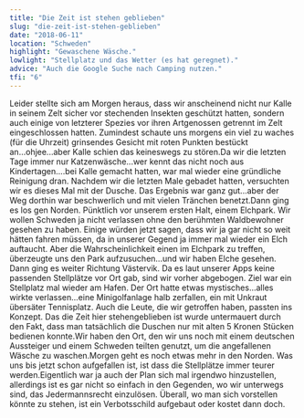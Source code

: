 ```yaml
---
title: "Die Zeit ist stehen geblieben"
slug: "die-zeit-ist-stehen-geblieben"
date: "2018-06-11"
location: "Schweden"
highlight: "Gewaschene Wäsche."
lowlight: "Stellplatz und das Wetter (es hat geregnet)."
advice: "Auch die Google Suche nach Camping nutzen."
tfi: "6"    
---
```


Leider stellte sich am Morgen heraus, dass wir anscheinend nicht nur Kalle in seinem Zelt sicher vor stechenden Insekten geschützt hatten, sondern auch einige von letzterer Spezies vor ihren Artgenossen getrennt im Zelt eingeschlossen hatten. Zumindest schaute uns morgens ein viel zu waches (für die Uhrzeit) grinsendes Gesicht mit roten Punkten bestückt an...ohjee...aber Kalle schien das keineswegs zu stören.Da wir die letzten Tage immer nur Katzenwäsche...wer kennt das nicht noch aus Kindertagen....bei Kalle gemacht hatten, war mal wieder eine gründliche Reinigung dran. Nachdem wir die letzten Male gebadet hatten, versuchten wir es dieses Mal mit der Dusche. Das Ergebnis war ganz gut...aber der Weg dorthin war beschwerlich und mit vielen Tränchen benetzt.Dann ging es los gen Norden. Pünktlich vor unserem ersten Halt, einem Elchpark. Wir wollen Schweden ja nicht verlassen ohne den berühmten Waldbewohner gesehen zu haben. Einige würden jetzt sagen, dass wir ja gar nicht so weit hätten fahren müssen, da in unserer Gegend ja immer mal wieder ein Elch auftaucht. Aber die Wahrscheinlichkeit einen im Elchpark zu treffen, überzeugte uns den Park aufzusuchen...und wir haben Elche gesehen. Dann ging es weiter Richtung Västervik. Da es laut unserer Apps keine passenden Stellplätze vor Ort gab, sind wir vorher abgebogen. Ziel war ein Stellplatz mal wieder am Hafen. Der Ort hatte etwas mystisches...alles wirkte verlassen...eine Minigolfanlage halb zerfallen, ein mit Unkraut übersäter Tennisplatz. Auch die Leute, die wir getroffen haben, passten ins Konzept. Das die Zeit hier stehengeblieben ist wurde untermauert durch den Fakt, dass man tatsächlich die Duschen nur mit alten 5 Kronen Stücken bedienen konnte.Wir haben den Ort, den wir uns noch mit einem deutschen Aussteiger und einem Schweden teilten genutzt, um die angefallenen Wäsche zu waschen.Morgen geht es noch etwas mehr in den Norden. Was uns bis jetzt schon aufgefallen ist, ist dass die Stellplätze immer teurer werden.Eigentlich war ja auch der Plan sich mal irgendwo hinzustellen, allerdings ist es gar nicht so einfach in den Gegenden, wo wir unterwegs sind, das Jedermannsrecht einzulösen. Überall, wo man sich vorstellen könnte zu stehen, ist ein Verbotsschild aufgebaut oder kostet dann doch.